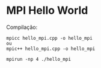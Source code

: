 # MPI Hello World

Compilação:

    mpicc hello_mpi.cpp -o hello_mpi 
    ou 
    mpic++ hello_mpi.cpp -o hello_mpi

    mpirun -np 4 ./hello_mpi
